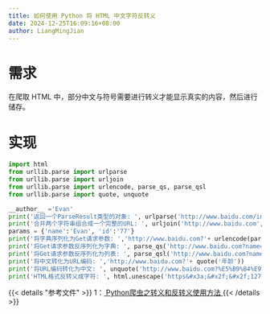 ```yaml
---
title: 如何使用 Python 将 HTML 中文字符反转义
date: 2024-12-25T16:09:16+08:00
author: LiangMingJian
---
```


# 需求

在爬取 HTML 中，部分中文与符号需要进行转义才能显示真实的内容，然后进行储存。

# 实现

```python
import html
from urllib.parse import urlparse
from urllib.parse import urljoin
from urllib.parse import urlencode, parse_qs, parse_qsl
from urllib.parse import quote, unquote

__author__ ='Evan'
print('返回⼀个ParseResult类型的对象: ', urlparse('http://www.baidu.com/index.html;user?id=5#comment'))
print('合并两个字符串组合成⼀个完整的URL: ', urljoin('http://www.baidu.com','index.html'))
params = {'name':'Evan', 'id':'77'}
print('将字典序列化为Get请求参数: ','http://www.baidu.com?'+ urlencode(params))
print('将Get请求参数反序列化为字典: ', parse_qs('http://www.baidu.com?name=Evan&id=77'))
print('将Get请求参数反序列化为列表: ', parse_qsl('http://www.baidu.com?name=Evan&id=77'))
print('将中⽂转化为URL编码: ','http://www.baidu.com?'+ quote('年龄'))
print('将URL编码转化为中⽂: ', unquote('http://www.baidu.com?%E5%B9%B4%E9%BE%84'))
print('HTML格式反转义成字符: ', html.unescape('https&#x3a;&#x2f;&#x2f;127.0.0.1&#x2f;report')
```

{{< details "参考文件" >}} 
1：[ Python爬虫之转义和反转义使用方法 ](https://wenku.baidu.com/view/4a893f47deccda38376baf1ffc4ffe473368fd80.html)
{{< /details >}}

